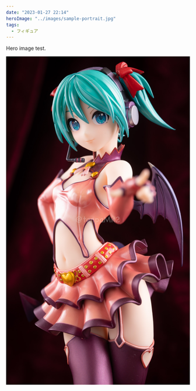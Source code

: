 ```yaml
---
date: "2023-01-27 22:14"
heroImage: "../images/sample-portrait.jpg"
tags:
  - フィギュア
---
```


Hero image test.

![sample-portrait](../images/sample-portrait.jpg)
